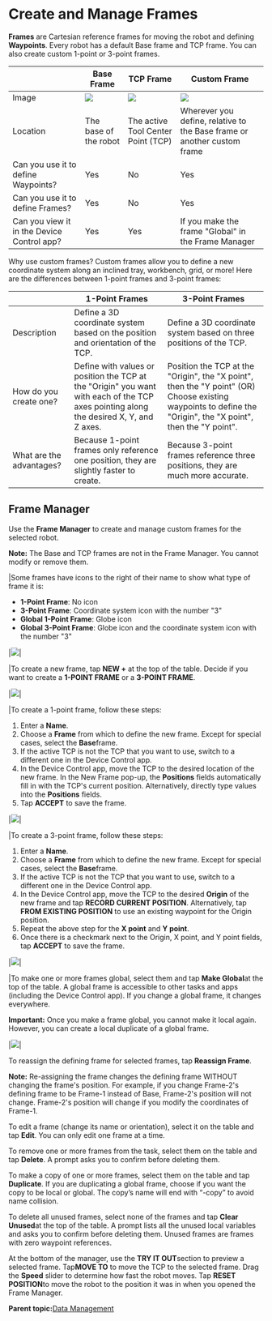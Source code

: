 # Create and Manage Frames

**Frames** are Cartesian reference frames for moving the robot and defining **Waypoints**. Every robot has a default Base frame and TCP frame. You can also create custom 1-point or 3-point frames.

| |Base Frame|TCP Frame|Custom Frame|
|--|----------|---------|------------|
|Image|![](../Images/TaskCanvas/TaskCanvas-Icon.png)|![](../Images/TaskCanvas/TaskCanvas-Icon.png)|![](../Images/TaskCanvas/TaskCanvas-Icon.png)|
|Location|The base of the robot|The active Tool Center Point \(TCP\)|Wherever you define, relative to the Base frame or another custom frame|
|Can you use it to define Waypoints?|Yes|No|Yes|
|Can you use it to define Frames?|Yes|No|Yes|
|Can you view it in the Device Control app?|Yes|Yes|If you make the frame "Global" in the Frame Manager|

Why use custom frames? Custom frames allow you to define a new coordinate system along an inclined tray, workbench, grid, or more! Here are the differences between 1-point frames and 3-point frames:

| |1-Point Frames|3-Point Frames|
|--|--------------|--------------|
|Description|Define a 3D coordinate system based on the position and orientation of the TCP.|Define a 3D coordinate system based on three positions of the TCP.|
|How do you create one?|Define with values or position the TCP at the "Origin" you want with each of the TCP axes pointing along the desired X, Y, and Z axes.|Position the TCP at the "Origin", the "X point", then the "Y point" \(OR\) Choose existing waypoints to define the "Origin", the "X point", then the "Y point".|
|What are the advantages?|Because 1-point frames only reference one position, they are slightly faster to create.|Because 3-point frames reference three positions, they are much more accurate.|

## Frame Manager

Use the **Frame Manager** to create and manage custom frames for the selected robot.

**Note:** The Base and TCP frames are not in the Frame Manager. You cannot modify or remove them.

|Some frames have icons to the right of their name to show what type of frame it is:

-   **1-Point Frame**: No icon
-   **3-Point Frame**: Coordinate system icon with the number "3"
-   **Global 1-Point Frame**: Globe icon
-   **Global 3-Point Frame**: Globe icon and the coordinate system icon with the number "3"

|![](../Images/TaskCanvas/TaskCanvas-Icon.png)|

|To create a new frame, tap **NEW +** at the top of the table. Decide if you want to create a **1-POINT FRAME** or a **3-POINT FRAME**.

|![](../Images/TaskCanvas/TaskCanvas-Icon.png)|

|To create a 1-point frame, follow these steps:

 1.  Enter a **Name**.
2.  Choose a **Frame** from which to define the new frame. Except for special cases, select the **Base**frame.
3.  If the active TCP is not the TCP that you want to use, switch to a different one in the Device Control app.
4.  In the Device Control app, move the TCP to the desired location of the new frame. In the New Frame pop-up, the **Positions** fields automatically fill in with the TCP's current position. Alternatively, directly type values into the **Positions** fields.
5.  Tap **ACCEPT** to save the frame.

|![](../Images/TaskCanvas/TaskCanvas-Icon.png)|

|To create a 3-point frame, follow these steps:

 1.  Enter a **Name**.
2.  Choose a **Frame** from which to define the new frame. Except for special cases, select the **Base**frame.
3.  If the active TCP is not the TCP that you want to use, switch to a different one in the Device Control app.
4.  In the Device Control app, move the TCP to the desired **Origin** of the new frame and tap **RECORD CURRENT POSITION**. Alternatively, tap **FROM EXISTING POSITION** to use an existing waypoint for the Origin position.
5.  Repeat the above step for the **X point** and **Y point**.
6.  Once there is a checkmark next to the Origin, X point, and Y point fields, tap **ACCEPT** to save the frame.

|![](../Images/TaskCanvas/TaskCanvas-Icon.png)|

|To make one or more frames global, select them and tap **Make Global**at the top of the table. A global frame is accessible to other tasks and apps \(including the Device Control app\). If you change a global frame, it changes everywhere.

 **Important:** Once you make a frame global, you cannot make it local again. However, you can create a local duplicate of a global frame.

|![](../Images/TaskCanvas/TaskCanvas-Icon.png)|

To reassign the defining frame for selected frames, tap **Reassign Frame**.

**Note:** Re-assigning the frame changes the defining frame WITHOUT changing the frame's position. For example, if you change Frame-2's defining frame to be Frame-1 instead of Base, Frame-2's position will not change. Frame-2's position will change if you modify the coordinates of Frame-1.

To edit a frame \(change its name or orientation\), select it on the table and tap **Edit**. You can only edit one frame at a time.

To remove one or more frames from the task, select them on the table and tap **Delete**. A prompt asks you to confirm before deleting them.

To make a copy of one or more frames, select them on the table and tap **Duplicate**. If you are duplicating a global frame, choose if you want the copy to be local or global. The copy’s name will end with “-copy” to avoid name collision.

To delete all unused frames, select none of the frames and tap **Clear Unused**at the top of the table. A prompt lists all the unused local variables and asks you to confirm before deleting them. Unused frames are frames with zero waypoint references.

At the bottom of the manager, use the **TRY IT OUT**section to preview a selected frame. Tap**MOVE TO** to move the TCP to the selected frame. Drag the **Speed** slider to determine how fast the robot moves. Tap **RESET POSITION**to move the robot to the position it was in when you opened the Frame Manager.

**Parent topic:**[Data Management](../TaskCanvas/DataManagement.md)

